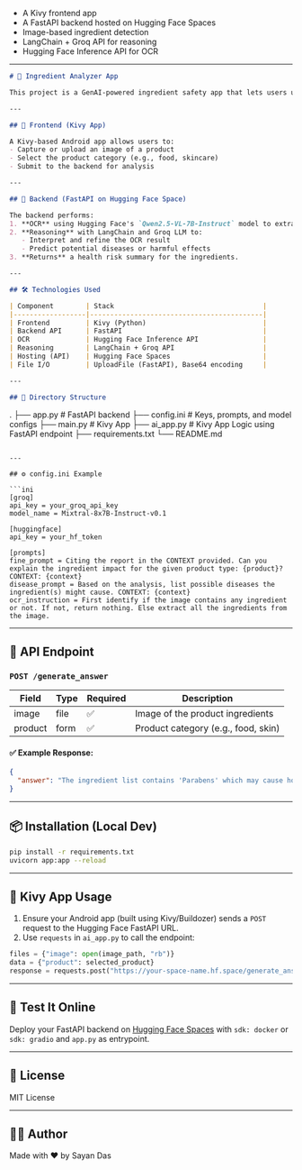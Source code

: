 
* A Kivy frontend app
* A FastAPI backend hosted on Hugging Face Spaces
* Image-based ingredient detection
* LangChain + Groq API for reasoning
* Hugging Face Inference API for OCR

---

```markdown
# 🧠 Ingredient Analyzer App

This project is a GenAI-powered ingredient safety app that lets users upload food/beauty product images and get potential health risks based on ingredients detected.

---

## 📱 Frontend (Kivy App)

A Kivy-based Android app allows users to:
- Capture or upload an image of a product
- Select the product category (e.g., food, skincare)
- Submit to the backend for analysis

---

## 🚀 Backend (FastAPI on Hugging Face Space)

The backend performs:
1. **OCR** using Hugging Face's `Qwen2.5-VL-7B-Instruct` model to extract ingredient text from the image.
2. **Reasoning** with LangChain and Groq LLM to:
   - Interpret and refine the OCR result
   - Predict potential diseases or harmful effects
3. **Returns** a health risk summary for the ingredients.

---

## 🛠️ Technologies Used

| Component        | Stack                                     |
|------------------|-------------------------------------------|
| Frontend         | Kivy (Python)                             |
| Backend API      | FastAPI                                   |
| OCR              | Hugging Face Inference API                |
| Reasoning        | LangChain + Groq API                      |
| Hosting (API)    | Hugging Face Spaces                       |
| File I/O         | UploadFile (FastAPI), Base64 encoding     |

---

## 📂 Directory Structure

```

.
├── app.py                # FastAPI backend
├── config.ini            # Keys, prompts, and model configs
├── main.py               # Kivy App
├── ai\_app.py             # Kivy App Logic using FastAPI endpoint
├── requirements.txt
└── README.md

````

---

## ⚙️ config.ini Example

```ini
[groq]
api_key = your_groq_api_key
model_name = Mixtral-8x7B-Instruct-v0.1

[huggingface]
api_key = your_hf_token

[prompts]
fine_prompt = Citing the report in the CONTEXT provided. Can you explain the ingredient impact for the given product type: {product}? CONTEXT: {context}
disease_prompt = Based on the analysis, list possible diseases the ingredient(s) might cause. CONTEXT: {context}
ocr_instruction = First identify if the image contains any ingredient or not. If not, return nothing. Else extract all the ingredients from the image.
````

---

## 🔗 API Endpoint

### `POST /generate_answer`

| Field   | Type | Required | Description                         |
| ------- | ---- | -------- | ----------------------------------- |
| image   | file | ✅        | Image of the product ingredients    |
| product | form | ✅        | Product category (e.g., food, skin) |

#### ✅ Example Response:

```json
{
  "answer": "The ingredient list contains 'Parabens' which may cause hormone disruption and skin irritation over time."
}
```

---

## 📦 Installation (Local Dev)

```bash
pip install -r requirements.txt
uvicorn app:app --reload
```

---

## 📱 Kivy App Usage

1. Ensure your Android app (built using Kivy/Buildozer) sends a `POST` request to the Hugging Face FastAPI URL.
2. Use `requests` in `ai_app.py` to call the endpoint:

```python
files = {"image": open(image_path, "rb")}
data = {"product": selected_product}
response = requests.post("https://your-space-name.hf.space/generate_answer", files=files, data=data)
```

---

## 🧪 Test It Online

Deploy your FastAPI backend on [Hugging Face Spaces](https://huggingface.co/spaces) with `sdk: docker` or `sdk: gradio` and `app.py` as entrypoint.

---

## 📜 License

MIT License

---

## 🙋‍♂️ Author

Made with ❤️ by Sayan Das
